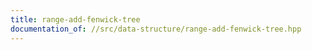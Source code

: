 ```yaml
---
title: range-add-fenwick-tree
documentation_of: //src/data-structure/range-add-fenwick-tree.hpp
---
```

